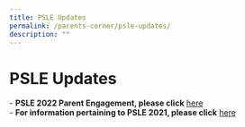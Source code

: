 ```yaml
---
title: PSLE Updates
permalink: /parents-corner/psle-updates/
description: ""
---
```

# PSLE Updates

\- **PSLE 2022 Parent Engagement, please click** <a href="/our-special-programme/ELIXiR/" target="_blank">here</a>  
\- **For information pertaining to PSLE 2021, please click** <a href="https://www.moe.gov.sg/microsites/psle-fsbb/index.html" target="_blank">here</a>